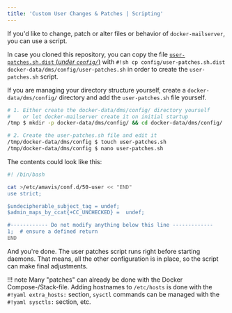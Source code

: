 ```yaml
---
title: 'Custom User Changes & Patches | Scripting'
---
```


If you'd like to change, patch or alter files or behavior of `docker-mailserver`, you can use a script.

In case you cloned this repository, you can copy the file [`user-patches.sh.dist` (_under `config/`_)][gh-file-userpatches] with `#!sh cp config/user-patches.sh.dist docker-data/dms/config/user-patches.sh` in order to create the `user-patches.sh` script.

If you are managing your directory structure yourself, create a `docker-data/dms/config/` directory and add the `user-patches.sh` file yourself.

``` sh
# 1. Either create the docker-data/dms/config/ directory yourself
#    or let docker-mailserver create it on initial startup
/tmp $ mkdir -p docker-data/dms/config/ && cd docker-data/dms/config/

# 2. Create the user-patches.sh file and edit it
/tmp/docker-data/dms/config $ touch user-patches.sh
/tmp/docker-data/dms/config $ nano user-patches.sh
```

The contents could look like this:

``` sh
#! /bin/bash

cat >/etc/amavis/conf.d/50-user << "END"
use strict;

$undecipherable_subject_tag = undef;
$admin_maps_by_ccat{+CC_UNCHECKED} =  undef;

#------------ Do not modify anything below this line -------------
1;  # ensure a defined return
END

```

And you're done. The user patches script runs right before starting daemons. That means, all the other configuration is in place, so the script can make final adjustments.

!!! note
    Many "patches" can already be done with the Docker Compose-/Stack-file. Adding hostnames to `/etc/hosts` is done with the `#!yaml extra_hosts:` section, `sysctl` commands can be managed with the `#!yaml sysctls:` section, etc.

[gh-file-userpatches]: https://github.com/docker-mailserver/docker-mailserver/blob/master/config-examples/user-patches.sh.dist
